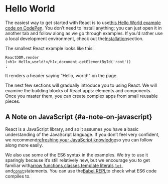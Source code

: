 # Hello World

The easiest way to get started with React is to use[this Hello World example code on CodePen](https://reactjs.org/redirect-to-codepen/hello-world). You don’t need to install anything; you can just open it in another tab and follow along as we go through examples. If you’d rather use a local development environment, check out the[Installation](https://reactjs.org/docs/try-react.html)section.

The smallest React example looks like this:

```
ReactDOM.render
(<h1> Hello,world!</h1>,document.getElementById('root'))
;
```

It renders a header saying “Hello, world!” on the page.

The next few sections will gradually introduce you to using React. We will examine the building blocks of React apps: elements and components. Once you master them, you can create complex apps from small reusable pieces.

## A Note on JavaScript {#a-note-on-javascript}

React is a JavaScript library, and so it assumes you have a basic understanding of the JavaScript language. If you don’t feel very confident, we recommend[refreshing your JavaScript knowledge](https://developer.mozilla.org/en-US/docs/Web/JavaScript/A_re-introduction_to_JavaScript)so you can follow along more easily.

We also use some of the ES6 syntax in the examples. We try to use it sparingly because it’s still relatively new, but we encourage you to get familiar with[arrow functions](https://developer.mozilla.org/en-US/docs/Web/JavaScript/Reference/Functions/Arrow_functions),[classes](https://developer.mozilla.org/en-US/docs/Web/JavaScript/Reference/Classes),[template literals](https://developer.mozilla.org/en/docs/Web/JavaScript/Reference/Template_literals),[`let`](https://developer.mozilla.org/en-US/docs/Web/JavaScript/Reference/Statements/let), and[`const`](https://developer.mozilla.org/en-US/docs/Web/JavaScript/Reference/Statements/const)statements. You can use the[Babel REPL](https://babeljs.io/repl/#?presets=react&code_lz=MYewdgzgLgBApgGzgWzmWBeGAeAFgRgD4AJRBEAGhgHcQAnBAEwEJsB6AwgbgChRJY_KAEMAlmDh0YWRiGABXVOgB0AczhQAokiVQAQgE8AkowAUPGDADkdECChWeASl4AlOMOBQAIgHkAssp0aIySpogoaFBUQmISdC48QA)to check what ES6 code compiles to.

